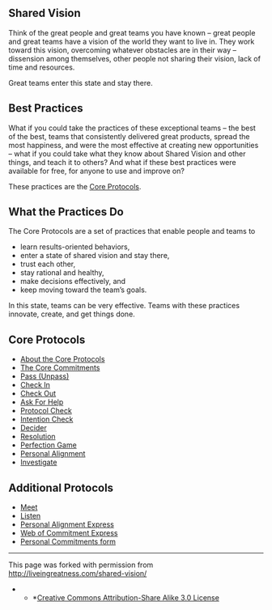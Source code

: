 ## Shared Vision

Think of the great people and great teams you have known – great people and great teams have a vision of the world they want to live in. They work toward this vision, overcoming whatever obstacles are in their way – dissension among themselves, other people not sharing their vision, lack of time and resources.

Great teams enter this state and stay there.

## Best Practices

What if you could take the practices of these exceptional teams – the best of the best, teams that consistently delivered great products, spread the most happiness, and were the most effective at creating new opportunities – what if you could take what they know about Shared Vision and other things, and teach it to others? And what if these best practices were available for free, for anyone to use and improve on?

These practices are the [Core Protocols](-core-protocols-).

## What the Practices Do

The Core Protocols are a set of practices that enable people and teams to

* learn results-oriented behaviors,
* enter a state of shared vision and stay there,
* trust each other,
* stay rational and healthy,
* make decisions effectively, and
* keep moving toward the team’s goals.

In this state, teams can be very effective. Teams with these practices innovate, create, and get things done.

## Core Protocols

<ul id="menu-the-core-protocols" class="menu">
<li id="menu-item-84" class="menu-item menu-item-type-post_type menu-item-object-page menu-item-84"><a href="-core-protocols-">About the Core Protocols</a></li>
<li id="menu-item-95" class="menu-item menu-item-type-post_type menu-item-object-page menu-item-95"><a href="-core-protocols-the-core-commitments-">The Core Commitments</a></li>
<li id="menu-item-90" class="menu-item menu-item-type-post_type menu-item-object-page menu-item-90"><a href="-core-protocols-pass-unpass-">Pass (Unpass)</a></li>
<li id="menu-item-85" class="menu-item menu-item-type-post_type menu-item-object-page menu-item-85"><a href="-core-protocols-check-in-">Check In</a></li>
<li id="menu-item-86" class="menu-item menu-item-type-post_type menu-item-object-page menu-item-86"><a href="-core-protocols-check-out-">Check Out</a></li>
<li id="menu-item-97" class="menu-item menu-item-type-post_type menu-item-object-page menu-item-97"><a href="-core-protocols-ask-for-help-">Ask For Help</a></li>
<li id="menu-item-93" class="menu-item menu-item-type-post_type menu-item-object-page menu-item-93"><a href="-core-protocols-protocol-check-">Protocol Check</a></li>
<li id="menu-item-88" class="menu-item menu-item-type-post_type menu-item-object-page menu-item-88"><a href="-core-protocols-intention-check-">Intention Check</a></li>
<li id="menu-item-87" class="menu-item menu-item-type-post_type menu-item-object-page menu-item-87"><a href="-core-protocols-decider-">Decider</a></li>
<li id="menu-item-94" class="menu-item menu-item-type-post_type menu-item-object-page menu-item-94"><a href="-core-protocols-resolution-">Resolution</a></li>
<li id="menu-item-91" class="menu-item menu-item-type-post_type menu-item-object-page menu-item-91"><a href="-core-protocols-perfection-game-">Perfection Game</a></li>
<li id="menu-item-92" class="menu-item menu-item-type-post_type menu-item-object-page menu-item-92"><a href="-core-protocols-personal-alignment-">Personal Alignment</a></li>
<li id="menu-item-89" class="menu-item menu-item-type-post_type menu-item-object-page menu-item-89"><a href="-core-protocols-investigate-">Investigate</a></li>
</ul>

## Additional Protocols

<ul id="menu-additional-protocols" class="menu">
<li id="menu-item-146" class="menu-item menu-item-type-post_type menu-item-object-page menu-item-146"><a href="-additional-protocols-meet-">Meet</a></li>
<li id="menu-item-147" class="menu-item menu-item-type-post_type menu-item-object-page menu-item-147"><a href="http://liveingreatness.com/additional-protocols/listen/">Listen</a></li>
<li id="menu-item-278" class="menu-item menu-item-type-post_type menu-item-object-page menu-item-278"><a href="http://liveingreatness.com/additional-protocols/personal-alignment-express/">Personal Alignment Express</a></li>
<li id="menu-item-277" class="menu-item menu-item-type-post_type menu-item-object-page menu-item-277"><a href="http://liveingreatness.com/additional-protocols/web-of-commitment-express/">Web of Commitment Express</a></li>
<li id="menu-item-284" class="menu-item menu-item-type-post_type menu-item-object-page menu-item-284"><a href="-additional-protocols-personal-commitments-form-">Personal Commitments form</a></li>
</ul>

* * *

This page was forked with permission from <a href="http://liveingreatness.com/shared-vision/" target="_blank">http://liveingreatness.com/shared-vision/</a>

* * *[Creative Commons Attribution-Share Alike 3.0 License](http://creativecommons.org/licenses/by-sa/3.0/us/)